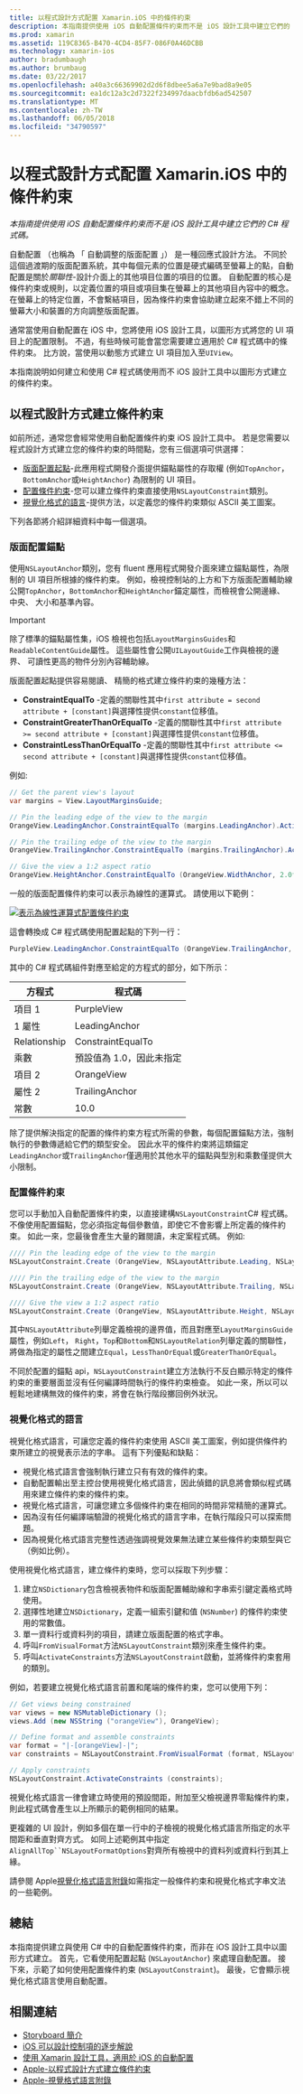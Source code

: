 ```yaml
---
title: 以程式設計方式配置 Xamarin.iOS 中的條件約束
description: 本指南提供使用 iOS 自動配置條件約束而不是 iOS 設計工具中建立它們的 C# 程式碼。
ms.prod: xamarin
ms.assetid: 119C8365-B470-4CD4-85F7-086F0A46DCBB
ms.technology: xamarin-ios
author: bradumbaugh
ms.author: brumbaug
ms.date: 03/22/2017
ms.openlocfilehash: a40a3c66369902d2d6f8dbee5a6a7e9bad8a9e05
ms.sourcegitcommit: ea1dc12a3c2d7322f234997daacbfdb6ad542507
ms.translationtype: MT
ms.contentlocale: zh-TW
ms.lasthandoff: 06/05/2018
ms.locfileid: "34790597"
---
```

# <a name="programmatic-layout-constraints-in-xamarinios"></a>以程式設計方式配置 Xamarin.iOS 中的條件約束

_本指南提供使用 iOS 自動配置條件約束而不是 iOS 設計工具中建立它們的 C# 程式碼。_

自動配置 （也稱為 「 自動調整的版面配置 」） 是一種回應式設計方法。 不同於這個過渡期的版面配置系統，其中每個元素的位置是硬式編碼至螢幕上的點，自動配置是關於*關聯性*-設計介面上的其他項目位置的項目的位置。 自動配置的核心是 條件約束或規則，以定義位置的項目或項目集在螢幕上的其他項目內容中的概念。 在螢幕上的特定位置，不會繫結項目，因為條件約束會協助建立起來不錯上不同的螢幕大小和裝置的方向調整版面配置。

通常當使用自動配置在 iOS 中，您將使用 iOS 設計工具，以圖形方式將您的 UI 項目上的配置限制。 不過，有些時候可能會當您需要建立適用於 C# 程式碼中的條件約束。 比方說，當使用以動態方式建立 UI 項目加入至`UIView`。

本指南說明如何建立和使用 C# 程式碼使用而不 iOS 設計工具中以圖形方式建立的條件約束。

<a name="Creating-Constraints-Programmatically" />

## <a name="creating-constraints-programmatically"></a>以程式設計方式建立條件約束

如前所述，通常您會經常使用自動配置條件約束 iOS 設計工具中。 若是您需要以程式設計方式建立您的條件約束的時間點，您有三個選項可供選擇：

* [版面配置起點](#Layout-Anchors)-此應用程式開發介面提供錨點屬性的存取權 (例如`TopAnchor`，`BottomAnchor`或`HeightAnchor`) 為限制的 UI 項目。
* [配置條件約束](#Layout-Constraints)-您可以建立條件約束直接使用`NSLayoutConstraint`類別。
* [視覺化格式的語言](#Visual-Format-Language)-提供方法，以定義您的條件約束類似 ASCII 美工圖案。

下列各節將介紹詳細資料中每一個選項。

<a name="Layout-Anchors" />

### <a name="layout-anchors"></a>版面配置錨點

使用`NSLayoutAnchor`類別，您有 fluent 應用程式開發介面來建立錨點屬性，為限制的 UI 項目所根據的條件約束。 例如，檢視控制站的上方和下方版面配置輔助線公開`TopAnchor`，`BottomAnchor`和`HeightAnchor`錨定屬性，而檢視會公開邊緣、 中央、 大小和基準內容。

> [!IMPORTANT]
> 除了標準的錨點屬性集，iOS 檢視也包括`LayoutMarginsGuides`和`ReadableContentGuide`屬性。 這些屬性會公開`UILayoutGuide`工作與檢視的邊界、 可讀性更高的物件分別內容輔助線。

版面配置起點提供容易閱讀、 精簡的格式建立條件約束的幾種方法：

- **ConstraintEqualTo** -定義的關聯性其中`first attribute = second attribute + [constant]`與選擇性提供`constant`位移值。
- **ConstraintGreaterThanOrEqualTo** -定義的關聯性其中`first attribute >= second attribute + [constant]`與選擇性提供`constant`位移值。
- **ConstraintLessThanOrEqualTo** -定義的關聯性其中`first attribute <= second attribute + [constant]`與選擇性提供`constant`位移值。

例如: 

```csharp
// Get the parent view's layout
var margins = View.LayoutMarginsGuide;

// Pin the leading edge of the view to the margin
OrangeView.LeadingAnchor.ConstraintEqualTo (margins.LeadingAnchor).Active = true;

// Pin the trailing edge of the view to the margin
OrangeView.TrailingAnchor.ConstraintEqualTo (margins.TrailingAnchor).Active = true;

// Give the view a 1:2 aspect ratio
OrangeView.HeightAnchor.ConstraintEqualTo (OrangeView.WidthAnchor, 2.0f);
```

一般的版面配置條件約束可以表示為線性的運算式。 請使用以下範例：

[![](programmatic-layout-constraints-images/graph01.png "表示為線性運算式配置條件約束")](programmatic-layout-constraints-images/graph01.png#lightbox)

這會轉換成 C# 程式碼使用配置起點的下列一行：

```csharp
PurpleView.LeadingAnchor.ConstraintEqualTo (OrangeView.TrailingAnchor, 10).Active = true; 
```

其中的 C# 程式碼組件對應至給定的方程式的部分，如下所示：

|方程式|程式碼|
|---|---|
|項目 1|PurpleView|
|1 屬性|LeadingAnchor|
|Relationship|ConstraintEqualTo|
|乘數|預設值為 1.0，因此未指定|
|項目 2|OrangeView|
|屬性 2|TrailingAnchor|
|常數|10.0|

除了提供解決指定的配置的條件約束方程式所需的參數，每個配置錨點方法，強制執行的參數傳遞給它們的類型安全。 因此水平的條件約束將這類錨定`LeadingAnchor`或`TrailingAnchor`僅適用於其他水平的錨點與型別和乘數僅提供大小限制。

<a name="Layout-Constraints" />

### <a name="layout-constraints"></a>配置條件約束

您可以手動加入自動配置條件約束，以直接建構`NSLayoutConstraint`C# 程式碼。 不像使用配置錨點，您必須指定每個參數值，即使它不會影響上所定義的條件約束。 如此一來，您最後會產生大量的難閱讀，未定案程式碼。 例如: 

```csharp
//// Pin the leading edge of the view to the margin
NSLayoutConstraint.Create (OrangeView, NSLayoutAttribute.Leading, NSLayoutRelation.Equal, View, NSLayoutAttribute.LeadingMargin, 1.0f, 0.0f).Active = true;

//// Pin the trailing edge of the view to the margin
NSLayoutConstraint.Create (OrangeView, NSLayoutAttribute.Trailing, NSLayoutRelation.Equal, View, NSLayoutAttribute.TrailingMargin, 1.0f, 0.0f).Active = true;

//// Give the view a 1:2 aspect ratio
NSLayoutConstraint.Create (OrangeView, NSLayoutAttribute.Height, NSLayoutRelation.Equal, OrangeView, NSLayoutAttribute.Width, 2.0f, 0.0f).Active = true;
```

其中`NSLayoutAttribute`列舉定義檢視的邊界值，而且對應至`LayoutMarginsGuide`屬性，例如`Left`， `Right`，`Top`和`Bottom`和`NSLayoutRelation`列舉定義的關聯性，將做為指定的屬性之間建立`Equal`，`LessThanOrEqual`或`GreaterThanOrEqual`。

不同於配置的錨點 api，`NSLayoutConstraint`建立方法執行不反白顯示特定的條件約束的重要層面並沒有任何編譯時間執行的條件約束檢查。 如此一來，所以可以輕鬆地建構無效的條件約束，將會在執行階段擲回例外狀況。

<a name="Visual-Format-Language" />

### <a name="visual-format-language"></a>視覺化格式的語言

視覺化格式語言，可讓您定義的條件約束使用 ASCII 美工圖案，例如提供條件約束所建立的視覺表示法的字串。 這有下列優點和缺點：

- 視覺化格式語言會強制執行建立只有有效的條件約束。
 - 自動配置輸出至主控台使用視覺化格式語言，因此偵錯的訊息將會類似程式碼用來建立條件約束的條件約束。
 - 視覺化格式語言，可讓您建立多個條件約束在相同的時間非常精簡的運算式。
 - 因為沒有任何編譯端驗證的視覺化格式的語言字串，在執行階段只可以探索問題。
 - 因為視覺化格式語言完整性透過強調視覺效果無法建立某些條件約束類型與它 （例如比例）。

使用視覺化格式語言，建立條件約束時，您可以採取下列步驟：

1. 建立`NSDictionary`包含檢視表物件和版面配置輔助線和字串索引鍵定義格式時使用。
2. 選擇性地建立`NSDictionary`，定義一組索引鍵和值 (`NSNumber`) 的條件約束使用的常數值。
3. 單一資料行或資料列的項目，請建立版面配置的格式字串。
4. 呼叫`FromVisualFormat`方法`NSLayoutConstraint`類別來產生條件約束。
5. 呼叫`ActivateConstraints`方法`NSLayoutConstraint`啟動，並將條件約束套用的類別。

例如，若要建立視覺化格式語言前置和尾端的條件約束，您可以使用下列：

```csharp
// Get views being constrained
var views = new NSMutableDictionary (); 
views.Add (new NSString ("orangeView"), OrangeView);

// Define format and assemble constraints
var format = "|-[orangeView]-|";
var constraints = NSLayoutConstraint.FromVisualFormat (format, NSLayoutFormatOptions.AlignAllTop, null, views);

// Apply constraints
NSLayoutConstraint.ActivateConstraints (constraints);
```

視覺化格式語言一律會建立時使用的預設間距，附加至父檢視邊界零點條件約束，則此程式碼會產生以上所顯示的範例相同的結果。

更複雜的 UI 設計，例如多個在單一行中的子檢視的視覺化格式語言所指定的水平間距和垂直對齊方式。 如同上述範例其中指定`AlignAllTop``NSLayoutFormatOptions`對齊所有檢視中的資料列或資料行到其上緣。

請參閱 Apple[視覺化格式語言附錄](https://developer.apple.com/library/ios/documentation/UserExperience/Conceptual/AutolayoutPG/VisualFormatLanguage.html#//apple_ref/doc/uid/TP40010853-CH27-SW1)如需指定一般條件約束和視覺化格式字串文法的一些範例。

<a name="Summary" />

## <a name="summary"></a>總結

本指南提供建立與使用 C# 中的自動配置條件約束，而非在 iOS 設計工具中以圖形方式建立。 首先，它看使用配置起點 (`NSLayoutAnchor`) 來處理自動配置。 接下來，示範了如何使用配置條件約束 (`NSLayoutConstraint`)。 最後，它會顯示視覺化格式語言使用自動配置。

## <a name="related-links"></a>相關連結

- [Storyboard 簡介](~/ios/user-interface/storyboards/index.md)
- [iOS 可以設計控制項的逐步解說](~/ios/user-interface/designer/ios-designable-controls-walkthrough.md)
- [使用 Xamarin 設計工具，適用於 iOS 的自動配置](~/ios/user-interface/designer/designer-auto-layout.md#modifying-in-code)
- [Apple-以程式設計方式建立條件約束](https://developer.apple.com/library/ios/documentation/UserExperience/Conceptual/AutolayoutPG/ProgrammaticallyCreatingConstraints.html#//apple_ref/doc/uid/TP40010853-CH16-SW1)
- [Apple-視覺格式語言附錄](https://developer.apple.com/library/ios/documentation/UserExperience/Conceptual/AutolayoutPG/VisualFormatLanguage.html#//apple_ref/doc/uid/TP40010853-CH27-SW1)
